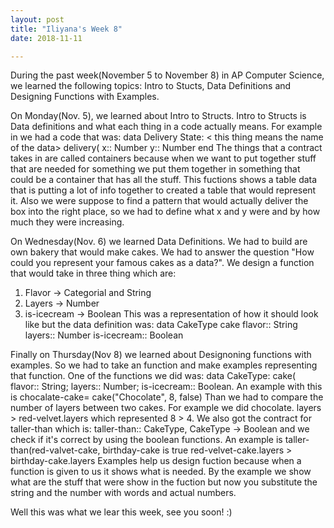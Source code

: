 ```yaml
---
layout: post
title: "Iliyana's Week 8"
date: 2018-11-11

---
```


During the past week(November 5 to November 8) in AP Computer Science, we learned the following topics: Intro to Stucts, Data Definitions and Designing Functions with Examples. 

On Monday(Nov. 5), we learned about Intro to Structs. Intro to Structs is Data definitions and what each thing in a code actually means. For example in we had a code that was:
data Delivery State:  < this thing means the name of the data>
  delivery(    <this thing means the constructor fuction>
  x:: Number    <Container and also ancestors>
  y:: Number    <Container and also ancestors> 
  end
The things that a contract takes in are called containers because when we want to put together stuff that are needed for something we put them together in something that could be a container that has all the stuff. This fuctions shows a table data that is putting a lot of info together to created a table that would represent it. Also we were suppose to find a pattern that would actually deliver the box into the right place, so we had to define what x and y were and by how much they were increasing. 

On Wednesday(Nov. 6) we learned Data Definitions. We had to build are own bakery that would make cakes. We had to answer the question "How could you represent your famous cakes as a data?". We design a function that would take in three thing which are:
1. Flavor -> Categorial and String 
2. Layers -> Number 
3. is-icecream -> Boolean
This was a representation of how it should look like but the data definition was:
data CakeType      <This represents the name of new type of data>
  cake             <name of constructor> 
  flavor:: String   <fields or samw as columms in a table>
  layers:: Number   <fields or samw as columms in a table>
  is-icecream:: Boolean  <fields or samw as columms in a table>


Finally on Thursday(Nov 8) we learned about Designoning functions with examples. So we had to take an function and make examples representing that function. One of the functions we did was:
data CakeType: cake( flavor:: String; layers:: Number; is-icecream:: Boolean. An example with this is chocalate-cake= cake("Chocolate", 8, false)
Than we had to compare the number of layers between two cakes. For example we did chocolate. layers > red-velvet.layers which represented 8 > 4. 
We also got the contract for taller-than which is:
taller-than:: CakeType, CakeType -> Boolean and we check if it's correct by using the boolean functions. An example is 
taller- than(red-valvet-cake, birthday-cake is true 
  red-velvet-cake.layers > birthday-cake.layers 
Examples help us design fuction because when a function is given to us it shows what is needed. By the example we show what are the stuff that were show in the fuction but now you substitute the string and the number with words and actual numbers. 

Well this was what we lear this week, see you soon! :)
